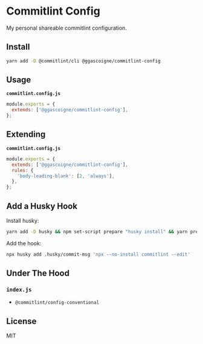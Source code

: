 # Commitlint Config

My personal shareable commitlint configuration.

## Install

```bash
yarn add -D @commitlint/cli @ggascoigne/commitlint-config
```

## Usage

**`commitlint.config.js`**

```js
module.exports = {
  extends: ['@ggascoigne/commitlint-config'],
};
```

## Extending

**`commitlint.config.js`**

```js
module.exports = {
  extends: ['@ggascoigne/commitlint-config'],
  rules: {
    'body-leading-blank': [2, 'always'],
  },
};
```

## Add a Husky Hook

Install husky:

```bash
yarn add -D husky && npm set-script prepare "husky install" && yarn prepare
```

Add the hook:

```bash
npx husky add .husky/commit-msg 'npx --no-install commitlint --edit'
```

## Under The Hood

### `index.js`

- `@commitlint/config-conventional`

## License

MIT
